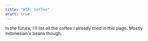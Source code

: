 ```yaml
---
title: "WIP: Coffee"
draft: true
---
```


In the future, I'll list all the coffee I already tried in this page. Mostly Indonesian's beans though.
